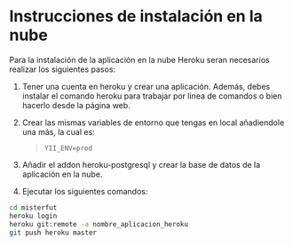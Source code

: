 Instrucciones de instalación en la nube
========================================

Para la instalación de la aplicación en la nube Heroku seran necesarios realizar los siguientes pasos:

1.  Tener una cuenta en heroku y crear una aplicación. Además, debes instalar el comando heroku para trabajar por linea de comandos o bien hacerlo desde la página web.

2.  Crear las mismas variables de entorno que tengas en local añadiendole una más, la cual es:
    > `YII_ENV=prod`

3.  Añadir el addon heroku-postgresql y crear la base de datos de la aplicación en la nube.

4.  Ejecutar los siguientes comandos:
```zsh
cd misterfut
heroku login
heroku git:remote -a nombre_aplicacion_heroku
git push heroku master
```
